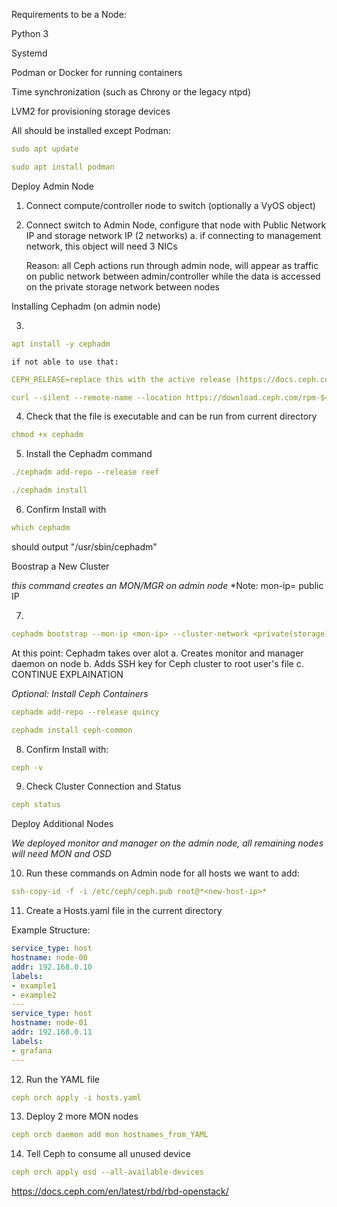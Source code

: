 Requirements to be a Node: 

Python 3

Systemd

Podman or Docker for running containers

Time synchronization (such as Chrony or the legacy ntpd)

LVM2 for provisioning storage devices

All should be installed except Podman:

```yaml
sudo apt update
```

```yaml
sudo apt install podman
```

Deploy Admin Node

1.	Connect compute/controller node to switch (optionally a VyOS object) 

2.	Connect switch to Admin Node, configure that node with Public Network IP and storage network IP (2 networks)
    a. if connecting to management network, this object will need 3 NICs
    
    Reason: all Ceph actions run through admin node, will appear as traffic on public network between admin/controller while the data is accessed on the private storage network between nodes

Installing Cephadm (on admin node)

3. 
```yaml
apt install -y cephadm
```

    if not able to use that:
```yaml
CEPH_RELEASE=replace this with the active release (https://docs.ceph.com/en/latest/releases/#active-releases)
```

```yaml
curl --silent --remote-name --location https://download.ceph.com/rpm-$<CEPH_RELEASE>/el9/noarch/cephadm
```

4.  Check that the file is executable and can be run from current directory

```yaml 
chmod +x cephadm
```

5.  Install the Cephadm command 

```yaml
./cephadm add-repo --release reef
```
```yaml
./cephadm install
```

6.  Confirm Install with 

```yaml
which cephadm
```

should output "/usr/sbin/cephadm"

Boostrap a New Cluster

*this command creates an MON/MGR on admin node*
*Note: mon-ip= public IP

7.  
```yaml
cephadm bootstrap --mon-ip <mon-ip> --cluster-network <private(storage) address>
```

At this point: Cephadm takes over alot
    a. Creates monitor and manager daemon on node
    b. Adds SSH key for Ceph cluster to root user's file
    c. CONTINUE EXPLAINATION

*Optional: Install Ceph Containers*

```yaml
cephadm add-repo --release quincy
```

```yaml
cephadm install ceph-common
```

8.  Confirm Install with: 

```yaml
ceph -v
```

9.  Check Cluster Connection and Status

```yaml
ceph status
```

Deploy Additional Nodes

*We deployed monitor and manager on the admin node, all remaining nodes will need MON and OSD*

10. Run these commands on Admin node for all hosts we want to add: 

```yaml
ssh-copy-id -f -i /etc/ceph/ceph.pub root@*<new-host-ip>*
```

11. Create a Hosts.yaml file in the current directory

Example Structure:

```yaml 
service_type: host
hostname: node-00
addr: 192.168.0.10
labels:
- example1
- example2
---
service_type: host
hostname: node-01
addr: 192.168.0.11
labels:
- grafana
---
```

12. Run the YAML file

```yaml
ceph orch apply -i hosts.yaml
```

13. Deploy 2 more MON nodes

```yaml
ceph orch daemon add mon hostnames_from_YAML
```

14. Tell Ceph to consume all unused device

```yaml
ceph orch apply osd --all-available-devices
```


https://docs.ceph.com/en/latest/rbd/rbd-openstack/






